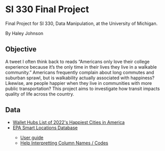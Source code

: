 # SI 330 Final Project
<p>Final Project for SI 330, Data Manipulation, at the University of Michigan.</p>
<p>By Haley Johnson</p>
<h2>Objective</h2>
    <p>A tweet I often think back to reads “Americans only love their college experience because it’s the only time in their lives they live in a walkable community.” Americans frequently complain about long commutes and suburban sprawl, but is walkability actually associated with happiness? Likewise, are people happier when they live in communities with more public transportation? This project aims to investigate how transit impacts quality of life across the country. 
    </p>
<h2>Data</h2>
    <ul>
        <li><a href = "https://wallethub.com/edu/happiest-places-to-live/32619">Wallet Hubs List of 2022's Happiest Cities in America</a></li>
        <li><a href = "https://catalog.data.gov/dataset/walkability-index">EPA Smart Locations Database</a></li>
        <ul>
            <li><a href= "https://www.epa.gov/smartgrowth/smart-location-database-technical-documentation-and-user-guide">User 
                guide</a>
            </li>
            <li><a href = "https://www.fgdl.org/metadata/fgdl_html/epa_sld_jul13.htm">Help Interpretting Column Names / Codes</a>
            </li>
        </ul>
    </ul>
